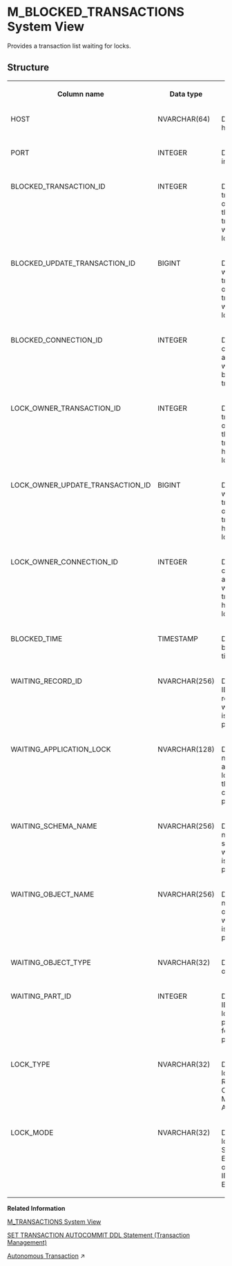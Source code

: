 <!-- loio20a8c51d75191014b6c0e177ae946724 -->

# M\_BLOCKED\_TRANSACTIONS System View

Provides a transaction list waiting for locks.



<a name="loio20a8c51d75191014b6c0e177ae946724___m__b_l_o_c_k_e_d__t_r_a_n_s_a_c_t_i_o_n_s_1struct_M_BLOCKED_TRANSACTIONS"/>

## Structure


<table>
<tr>
<th valign="top">

Column name

</th>
<th valign="top">

Data type

</th>
<th valign="top">

Description

</th>
</tr>
<tr>
<td valign="top">

HOST

</td>
<td valign="top">

NVARCHAR\(64\)

</td>
<td valign="top">

Displays the host name.

</td>
</tr>
<tr>
<td valign="top">

PORT

</td>
<td valign="top">

INTEGER

</td>
<td valign="top">

Displays the internal port.

</td>
</tr>
<tr>
<td valign="top">

BLOCKED\_TRANSACTION\_ID

</td>
<td valign="top">

INTEGER

</td>
<td valign="top">

Displays the transaction object ID of the transaction waiting for a lock.

</td>
</tr>
<tr>
<td valign="top">

BLOCKED\_UPDATE\_TRANSACTION\_ID

</td>
<td valign="top">

BIGINT

</td>
<td valign="top">

Displays the write transaction ID of the write transaction waiting for the lock.

</td>
</tr>
<tr>
<td valign="top">

BLOCKED\_CONNECTION\_ID

</td>
<td valign="top">

INTEGER

</td>
<td valign="top">

Displays the connection ID associated with the blocked write transaction.

</td>
</tr>
<tr>
<td valign="top">

LOCK\_OWNER\_TRANSACTION\_ID

</td>
<td valign="top">

INTEGER

</td>
<td valign="top">

Displays the transaction object ID of the transaction holding the lock.

</td>
</tr>
<tr>
<td valign="top">

LOCK\_OWNER\_UPDATE\_TRANSACTION\_ID

</td>
<td valign="top">

BIGINT

</td>
<td valign="top">

Displays the write transaction ID of the write transaction holding the lock.

</td>
</tr>
<tr>
<td valign="top">

LOCK\_OWNER\_CONNECTION\_ID

</td>
<td valign="top">

INTEGER

</td>
<td valign="top">

Displays the connection ID associated with the write transaction holding the lock.

</td>
</tr>
<tr>
<td valign="top">

BLOCKED\_TIME

</td>
<td valign="top">

TIMESTAMP

</td>
<td valign="top">

Displays the blocked timestamp.

</td>
</tr>
<tr>
<td valign="top">

WAITING\_RECORD\_ID

</td>
<td valign="top">

NVARCHAR\(256\)

</td>
<td valign="top">

Displays the ID of the record on which the lock is currently placed.

</td>
</tr>
<tr>
<td valign="top">

WAITING\_APPLICATION\_LOCK

</td>
<td valign="top">

NVARCHAR\(128\)

</td>
<td valign="top">

Displays the name of the application lock on which the lock is currently place.

</td>
</tr>
<tr>
<td valign="top">

WAITING\_SCHEMA\_NAME

</td>
<td valign="top">

NVARCHAR\(256\)

</td>
<td valign="top">

Displays the name of the schema on which the lock is currently placed.

</td>
</tr>
<tr>
<td valign="top">

WAITING\_OBJECT\_NAME

</td>
<td valign="top">

NVARCHAR\(256\)

</td>
<td valign="top">

Displays the name of the object on which the lock is currently placed.

</td>
</tr>
<tr>
<td valign="top">

WAITING\_OBJECT\_TYPE

</td>
<td valign="top">

NVARCHAR\(32\)

</td>
<td valign="top">

Displays the object type.

</td>
</tr>
<tr>
<td valign="top">

WAITING\_PART\_ID

</td>
<td valign="top">

INTEGER

</td>
<td valign="top">

Displays the ID of the locked partition, or 0 for a non-partition lock.

</td>
</tr>
<tr>
<td valign="top">

LOCK\_TYPE

</td>
<td valign="top">

NVARCHAR\(32\)

</td>
<td valign="top">

Displays the lock type: RECORD, OBJECT, METADATA, or APPLICATION.

</td>
</tr>
<tr>
<td valign="top">

LOCK\_MODE

</td>
<td valign="top">

NVARCHAR\(32\)

</td>
<td valign="top">

Displays the lock mode: SHARED, EXCLUSIVE, or INTENTIONAL EXCLUSIVE.

</td>
</tr>
</table>

**Related Information**  


[M\_TRANSACTIONS System View](m-transactions-system-view-20c9610.md "Provides information about all transactions created by users or the database.")

[SET TRANSACTION AUTOCOMMIT DDL Statement \(Transaction Management\)](../../010-SQL-Reference/012-SQL-Statements/set-transaction-autocommit-ddl-statement-transaction-management-d538d11.md "Specifies the auto commit property for DDL statements specific to the session.")

[Autonomous Transaction](https://help.sap.com/viewer/d1cb63c8dd8e4c35a0f18aef632687f0/2024_1_QRC/en-US/4ad70daee8b64b90ab162565ed6f73ef.html "") :arrow_upper_right:


